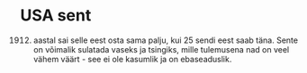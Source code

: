 # USA sent

1912. aastal sai selle eest osta sama palju, kui 25 sendi eest saab täna. Sente
      on võimalik sulatada vaseks ja tsingiks, mille tulemusena nad on veel
      vähem väärt - see ei ole kasumlik ja on ebaseaduslik.
